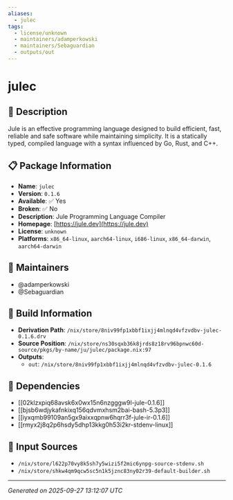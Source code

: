 ```yaml
---
aliases:
  - julec
tags:
  - license/unknown
  - maintainers/adamperkowski
  - maintainers/Sebaguardian
  - outputs/out
---
```


# julec

## 📝 Description

Jule is an effective programming language designed to build efficient, fast, reliable and safe software while maintaining simplicity.
It is a statically typed, compiled language with a syntax influenced by Go, Rust, and C++.


## 📋 Package Information

- **Name**: `julec`
- **Version**: `0.1.6`
- **Available**: ✅ Yes
- **Broken**: ✅ No
- **Description**: Jule Programming Language Compiler
- **Homepage**: [https://jule.dev](https://jule.dev)
- **License**: `unknown`
- **Platforms**: `x86_64-linux`, `aarch64-linux`, `i686-linux`, `x86_64-darwin`, `aarch64-darwin`
## 👥 Maintainers

- @adamperkowski
- @Sebaguardian


## 🔧 Build Information

- **Derivation Path**: `/nix/store/8niv99fp1xbbf1ixjj4mlnqd4vfzvdbv-julec-0.1.6.drv`
- **Source Position**: `/nix/store/ns30sqxb36k8jrds8z18rv96bpnwc60d-source/pkgs/by-name/ju/julec/package.nix:97`
- **Outputs**:
  - `out`:  `/nix/store/8niv99fp1xbbf1ixjj4mlnqd4vfzvdbv-julec-0.1.6`

## 🔗 Dependencies

- [[02klzxpiq68avsk6x0wx15n6nzgggw9l-jule-0.1.6]]
- [[bjsb6wdjykafnkixq156qdvmxhsm2bai-bash-5.3p3]]
- [[iyxqmb99109an5gx9aixxqpnw6hqrr3f-jule-ir-0.1.6]]
- [[rmyx2j8q2p6hsdy5dhp13kkg0h53i2kr-stdenv-linux]]

## 📁 Input Sources

- `/nix/store/l622p70vy8k5sh7y5wizi5f2mic6ynpg-source-stdenv.sh`
- `/nix/store/shkw4qm9qcw5sc5n1k5jznc83ny02r39-default-builder.sh`

---
*Generated on 2025-09-27 13:12:07 UTC*
